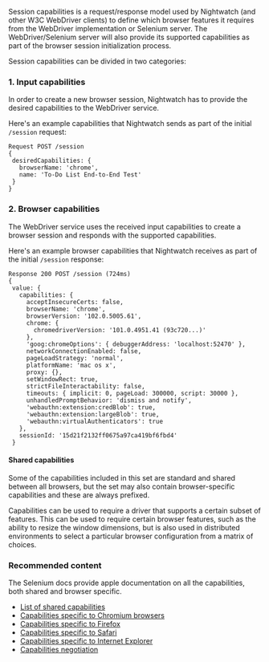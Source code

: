Session capabilities is a request/response model used by Nightwatch (and other W3C WebDriver clients) to define which browser features it requires from the WebDriver implementation or Selenium server. The WebDriver/Selenium server will also provide its supported capabilities as part of the browser session initialization process.

Session capabilities can be divided in two categories:

### 1\. Input capabilities

In order to create a new browser session, Nightwatch has to provide the desired capabilities to the WebDriver service.

Here's an example capabilities that Nightwatch sends as part of the initial `/session` request:

```
Request POST /session  
{
 desiredCapabilities: {
   browserName: 'chrome',
   name: 'To-Do List End-to-End Test'
 }
}
```

### 2\. Browser capabilities

The WebDriver service uses the received input capabilities to create a browser session and responds with the supported capabilities.

Here's an example browser capabilities that Nightwatch receives as part of the initial `/session` response:

```
Response 200 POST /session (724ms)
{
 value: {
   capabilities: {
     acceptInsecureCerts: false,
     browserName: 'chrome',
     browserVersion: '102.0.5005.61',
     chrome: {
       chromedriverVersion: '101.0.4951.41 (93c720...)'
     },
     'goog:chromeOptions': { debuggerAddress: 'localhost:52470' },
     networkConnectionEnabled: false,
     pageLoadStrategy: 'normal',
     platformName: 'mac os x',
     proxy: {},
     setWindowRect: true,
     strictFileInteractability: false,
     timeouts: { implicit: 0, pageLoad: 300000, script: 30000 },
     unhandledPromptBehavior: 'dismiss and notify',
     'webauthn:extension:credBlob': true,
     'webauthn:extension:largeBlob': true,
     'webauthn:virtualAuthenticators': true
   },
   sessionId: '15d21f2132ff0675a97ca419bf6fbd4'
 }
```

#### Shared capabilities

Some of the capabilities included in this set are standard and shared between all browsers, but the set may also contain browser-specific capabilities and these are always prefixed.

Capabilities can be used to require a driver that supports a certain subset of features. This can be used to require certain browser features, such as the ability to resize the window dimensions, but is also used in distributed environments to select a particular browser configuration from a matrix of choices.

### Recommended content

The Selenium docs provide apple documentation on all the capabilities, both shared and browser specific.

-   [List of shared capabilities](https://www.selenium.dev/documentation/webdriver/capabilities/shared/)
-   [Capabilities specific to Chromium browsers](https://www.selenium.dev/documentation/webdriver/capabilities/chromium/)
-   [Capabilities specific to Firefox](https://www.selenium.dev/documentation/webdriver/capabilities/firefox/)
-   [Capabilities specific to Safari](https://www.selenium.dev/documentation/webdriver/capabilities/safari/)
-   [Capabilities specific to Internet Explorer](https://www.selenium.dev/documentation/webdriver/capabilities/internet_explorer/)
-   [Capabilities negotiation](https://developer.mozilla.org/en-US/docs/Web/WebDriver/Capabilities#capabilities_negotiation)